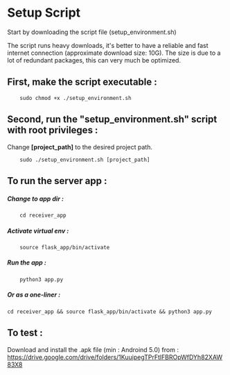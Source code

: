 # Setup Script

  Start by downloading the script file (setup_environment.sh)
  
  The script runs heavy downloads, it's better to have a reliable and fast internet connection (approximate download size: 10G). The size is due to a lot of redundant packages, this can very much be optimized.



## First, make the script executable : 
		sudo chmod +x ./setup_environment.sh
		
		
		
## Second, run the "setup_environment.sh" script with root privileges :
Change **[project_path]** to the desired project path.

		sudo ./setup_environment.sh [project_path]



## To run the server app :
##### Change to app dir : 
		cd receiver_app
##### Activate virtual env :
		source flask_app/bin/activate
##### Run the app :
		python3 app.py

##### Or as a one-liner :	
	cd receiver_app && source flask_app/bin/activate && python3 app.py



## To test :
Download and install the .apk file (min : Androind 5.0) from :  
https://drive.google.com/drive/folders/1KuuipegTPrFtlFBROpWfDYh82XAW83X8
